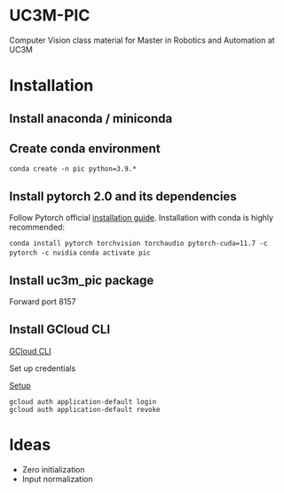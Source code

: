 # UC3M-PIC

Computer Vision class material for Master in Robotics and Automation at UC3M

# Installation

## Install anaconda / miniconda

## Create conda environment

```conda create -n pic python=3.9.*```

## Install pytorch 2.0 and its dependencies

Follow Pytorch official [installation guide](https://pytorch.org/get-started/locally/).
Installation with conda is highly recommended:

```conda install pytorch torchvision torchaudio pytorch-cuda=11.7 -c pytorch -c nvidia```
```conda activate pic```

## Install uc3m_pic package


Forward port 8157


## Install GCloud CLI

[GCloud CLI](https://cloud.google.com/sdk/docs/install)

Set up credentials

[Setup](https://cloud.google.com/docs/authentication/provide-credentials-adc)

```
gcloud auth application-default login
gcloud auth application-default revoke
```


# Ideas 

- Zero initialization
- Input normalization
